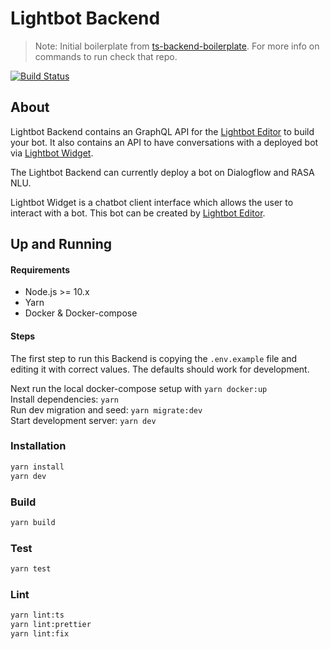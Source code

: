 # Lightbot Backend

> Note: Initial boilerplate from
> [ts-backend-boilerplate](https://gitlab.com/lightbase/ts-backend-boilerplate). For more
> info on commands to run check that repo.

[![Build Status](https://travis-ci.com/lightbasenl/lightbot-backend.svg?branch=master)](https://travis-ci.com/lightbasenl/lightbot-backend)

## About

Lightbot Backend contains an GraphQL API for the
[Lightbot Editor](https://github.com/lightbasenl/lightbot-editor) to build your bot. It
also contains an API to have conversations with a deployed bot via
[Lightbot Widget](https://github.com/lightbasenl/lightbot-widget).

The Lightbot Backend can currently deploy a bot on Dialogflow and RASA NLU.

Lightbot Widget is a chatbot client interface which allows the user to interact with a
bot. This bot can be created by
[Lightbot Editor](https://github.com/lightbasenl/lightbot-editor).

## Up and Running

#### Requirements

- Node.js >= 10.x
- Yarn
- Docker & Docker-compose

#### Steps

The first step to run this Backend is copying the `.env.example` file and editing it with
correct values. The defaults should work for development.

Next run the local docker-compose setup with `yarn docker:up`  
Install dependencies: `yarn`  
Run dev migration and seed: `yarn migrate:dev`  
Start development server: `yarn dev`

### Installation

```bash
yarn install
yarn dev
```

### Build

```bash
yarn build
```

### Test

```bash
yarn test
```

### Lint

```bash
yarn lint:ts
yarn lint:prettier
yarn lint:fix
```
